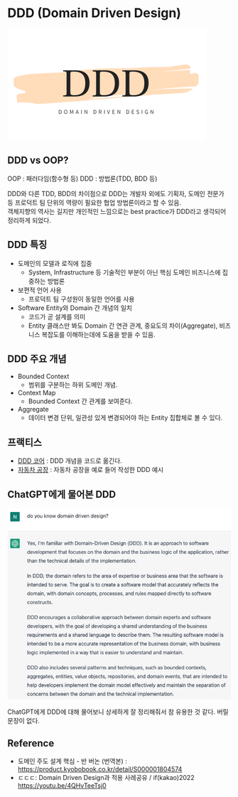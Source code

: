 # DDD (Domain Driven Design)

![](resources/DDD.png)

## DDD vs OOP?
OOP : 패러다임(함수형 등)
DDD : 방법론(TDD, BDD 등)

DDD와 다른 TDD, BDD의 차이점으로 DDD는 개발자 외에도 기획자, 도메인 전문가 등 프로덕트 팀 단위의 역량이 필요한 협업 방법론이라고 할 수 있음.  
객체지향의 역사는 길지만 개인적인 느낌으로는 best practice가 DDD라고 생각되어 정리하게 되었다.

## DDD 특징
* 도메인의 모델과 로직에 집중
    * System, Infrastructure 등 기술적인 부분이 아닌 핵심 도메인 비즈니스에 집중하는 방법론
* 보편적 언어 사용
    * 프로덕트 팀 구성원이 동일한 언어를 사용
* Software Entity와 Domain 간 개념의 일치
    * 코드가 곧 설계를 의미
    * Entity 클래스만 봐도 Domain 간 연관 관계, 중요도의 차이(Aggregate), 비즈니스 복잡도를 이해하는데에 도움을 받을 수 있음.

## DDD 주요 개념
* Bounded Context
  * 범위를 구분하는 하위 도메인 개념.
* Context Map
  * Bounded Context 간 관계를 보여준다.
* Aggregate
  * 데이터 변경 단위, 일관성 있게 변경되어야 하는 Entity 집합체로 볼 수 있다.

## 프랙티스
* [DDD 코어](./ddd_core/README.md) : DDD 개념을 코드로 옮긴다.
* [자동차 공장](./car_factory/README.md) : 자동차 공장을 예로 들어 작성한 DDD 예시

## ChatGPT에게 물어본 DDD
![chatgpt-what-is-ddd.png](resources/chatgpt-what-is-ddd.png)

ChatGPT에게 DDD에 대해 물어보니 상세하게 잘 정리해줘서 참 유용한 것 같다. 버릴 문장이 없다.

## Reference
* 도메인 주도 설계 핵심 - 반 버논 (번역본) : https://product.kyobobook.co.kr/detail/S000001804574
* ㄷㄷㄷ: Domain Driven Design과 적용 사례공유 / if(kakao)2022 https://youtu.be/4QHvTeeTsj0